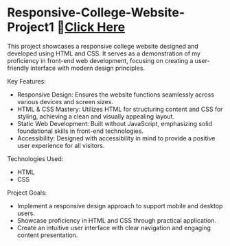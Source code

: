 # Responsive-College-Website-Project1 🚀[Click Here]()

 
This project showcases a responsive college website designed and developed using HTML and CSS. It serves as a demonstration of my proficiency in front-end web development, focusing on creating a user-friendly interface with modern design principles.

Key Features:
- Responsive Design: Ensures the website functions seamlessly across various devices and screen sizes.
- HTML & CSS Mastery: Utilizes HTML for structuring content and CSS for styling, achieving a clean and visually appealing layout.
- Static Web Development: Built without JavaScript, emphasizing solid foundational skills in front-end technologies.
- Accessibility: Designed with accessibility in mind to provide a positive user experience for all visitors.
  
Technologies Used:
- HTML
- CSS

Project Goals:
- Implement a responsive design approach to support mobile and desktop users.
- Showcase proficiency in HTML and CSS through practical application.
- Create an intuitive user interface with clear navigation and engaging content presentation.
